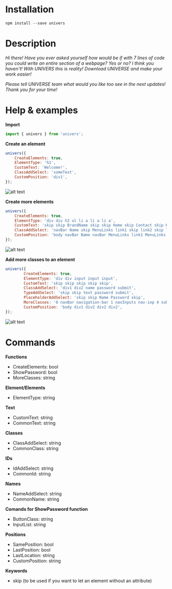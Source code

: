 # Installation

`npm install --save univers`

# Description

*Hi there! Have you ever asked yourself how would be if with 7 lines of code you could write an entire section of a webpage?*
*Yes or no? I think you haven't!*
*With UNIVERS this is reality! Download UNIVERSE and make your work easier!*

*Please tell UNIVERSE team what would you like too see in the next updates!*
*Thank you for your time!*

# Help & examples

**Import**
```javascript
import { univers } from 'univers';
```

**Create an element**
```javascript
univers({
    CreateElements: true,
    ElementType: 'h1',
    CustomText: 'Welcome!',
    ClassAddSelect: 'someText',
    CustomPosition: 'div1',
});
```
![alt text](https://github.com/universeJS2020/universe/blob/master/img/Photo1.png)

**Create more elements**
```javascript
univers({
    CreateElements: true,
    ElementType: 'div div h2 ul li a li a li a',
    CustomText: 'skip skip BrandName skip skip Home skip Contact skip Help',
    ClassAddSelect: 'navBar Name skip MenuLinks link1 skip link2 skip link3 skip',
    CustomPosition: 'body navBar Name navBar MenuLinks link1 MenuLinks link2 MenuLinks link3',
});
```
![alt text](https://github.com/universeJS2020/universe/blob/master/img/Photo2.png)

**Add more classes to an element**
```javascript
univers({
        CreateElements: true,
        ElementType: 'div div input input input',
        CustomText: 'skip skip skip skip skip',
        ClassAddSelect: 'div1 div2 name password submit',
        TypeAddSelect: 'skip skip text password submit',
        PlaceholderAddSelect: 'skip skip Name Password skip',
        MoreClasses: '0 navBar navigation-bar 1 navInputs nav-inp 4 submitBTN submit-create-account',
        CustomPosition: 'body div1 div2 div2 div2',
});
```
![alt text](https://github.com/universeJS2020/universe/blob/master/img/Photo3.png)

# Commands

**Functions**
* CreateElements: bool
* ShowPassword: bool
* MoreClasses: string

**Element/Elements**
* ElementType: string

**Text**
* CustomText: string
* CommonText: string

**Classes**
* ClassAddSelect: string
* CommonClass: string

**IDs**
* IdAddSelect: string
* CommonId: string

**Names**
* NameAddSelect: string
* CommonName: string

**Comands for ShowPassword function**
* ButtonClass: string
* InputList: string

**Positions**
* SamePosition: bool
* LastPosition: bool
* LastLocation: string
* CustomPosition: string

**Keywords**
* skip (to be used if you want to let an element without an attribute)